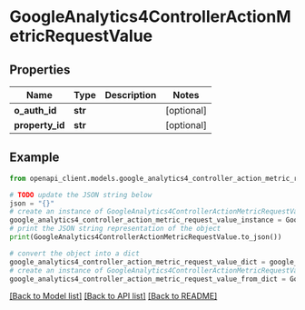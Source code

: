 # GoogleAnalytics4ControllerActionMetricRequestValue


## Properties

Name | Type | Description | Notes
------------ | ------------- | ------------- | -------------
**o_auth_id** | **str** |  | [optional] 
**property_id** | **str** |  | [optional] 

## Example

```python
from openapi_client.models.google_analytics4_controller_action_metric_request_value import GoogleAnalytics4ControllerActionMetricRequestValue

# TODO update the JSON string below
json = "{}"
# create an instance of GoogleAnalytics4ControllerActionMetricRequestValue from a JSON string
google_analytics4_controller_action_metric_request_value_instance = GoogleAnalytics4ControllerActionMetricRequestValue.from_json(json)
# print the JSON string representation of the object
print(GoogleAnalytics4ControllerActionMetricRequestValue.to_json())

# convert the object into a dict
google_analytics4_controller_action_metric_request_value_dict = google_analytics4_controller_action_metric_request_value_instance.to_dict()
# create an instance of GoogleAnalytics4ControllerActionMetricRequestValue from a dict
google_analytics4_controller_action_metric_request_value_from_dict = GoogleAnalytics4ControllerActionMetricRequestValue.from_dict(google_analytics4_controller_action_metric_request_value_dict)
```
[[Back to Model list]](../README.md#documentation-for-models) [[Back to API list]](../README.md#documentation-for-api-endpoints) [[Back to README]](../README.md)


